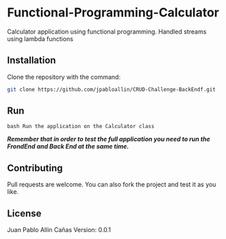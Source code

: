 # Functional-Programming-Calculator

Calculator application using functional programming.
Handled streams using lambda functions

## Installation

Clone the repository with the command:

```bash
git clone https://github.com/jpabloallin/CRUD-Challenge-BackEndf.git
```


## Run


``bash
Run the application on the Calculator class
``


***Remember that in order to test the full application you need to run the FrondEnd and Back End at the same time.***

## Contributing
Pull requests are welcome. You can also fork the project and test it as you like.


## License
Juan Pablo Allin Cañas
Version: 0.0.1
